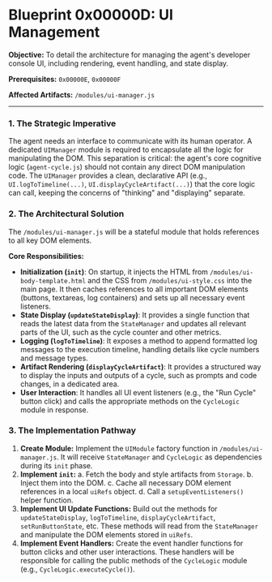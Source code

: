 # Blueprint 0x00000D: UI Management

**Objective:** To detail the architecture for managing the agent's developer console UI, including rendering, event handling, and state display.

**Prerequisites:** `0x00000E`, `0x00000F`

**Affected Artifacts:** `/modules/ui-manager.js`

---

### 1. The Strategic Imperative

The agent needs an interface to communicate with its human operator. A dedicated `UIManager` module is required to encapsulate all the logic for manipulating the DOM. This separation is critical: the agent's core cognitive logic (`agent-cycle.js`) should not contain any direct DOM manipulation code. The `UIManager` provides a clean, declarative API (e.g., `UI.logToTimeline(...)`, `UI.displayCycleArtifact(...)`) that the core logic can call, keeping the concerns of "thinking" and "displaying" separate.

### 2. The Architectural Solution

The `/modules/ui-manager.js` will be a stateful module that holds references to all key DOM elements.

**Core Responsibilities:**
-   **Initialization (`init`)**: On startup, it injects the HTML from `/modules/ui-body-template.html` and the CSS from `/modules/ui-style.css` into the main page. It then caches references to all important DOM elements (buttons, textareas, log containers) and sets up all necessary event listeners.
-   **State Display (`updateStateDisplay`)**: It provides a single function that reads the latest data from the `StateManager` and updates all relevant parts of the UI, such as the cycle counter and other metrics.
-   **Logging (`logToTimeline`)**: It exposes a method to append formatted log messages to the execution timeline, handling details like cycle numbers and message types.
-   **Artifact Rendering (`displayCycleArtifact`)**: It provides a structured way to display the inputs and outputs of a cycle, such as prompts and code changes, in a dedicated area.
-   **User Interaction**: It handles all UI event listeners (e.g., the "Run Cycle" button click) and calls the appropriate methods on the `CycleLogic` module in response.

### 3. The Implementation Pathway

1.  **Create Module:** Implement the `UIModule` factory function in `/modules/ui-manager.js`. It will receive `StateManager` and `CycleLogic` as dependencies during its `init` phase.
2.  **Implement `init`:**
    a.  Fetch the body and style artifacts from `Storage`.
    b.  Inject them into the DOM.
    c.  Cache all necessary DOM element references in a local `uiRefs` object.
    d.  Call a `setupEventListeners()` helper function.
3.  **Implement UI Update Functions:** Build out the methods for `updateStateDisplay`, `logToTimeline`, `displayCycleArtifact`, `setRunButtonState`, etc. These methods will read from the `StateManager` and manipulate the DOM elements stored in `uiRefs`.
4.  **Implement Event Handlers:** Create the event handler functions for button clicks and other user interactions. These handlers will be responsible for calling the public methods of the `CycleLogic` module (e.g., `CycleLogic.executeCycle()`).
